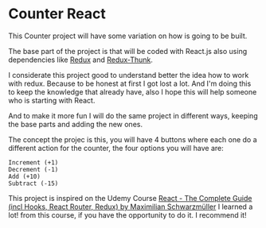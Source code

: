 # Counter React

This Counter project will have some variation on how is going to be built.

The base part of the project is that will be coded with React.js also using dependencies like [Redux](https://redux.js.org/) and [Redux-Thunk](https://github.com/reduxjs/redux-thunk).

I considerate this project good to understand better the idea how to work with redux. Because to be honest at first I got lost a lot. And I'm doing this to keep the knowledge that already have, also I hope this will help someone who is starting with React.

And to make it more fun I will do the same project in different ways, keeping the base parts and adding the new ones.

The concept the projec is this, you will have 4 buttons where each one do a different action for the counter, the four options you will have are:

```
Increment (+1)
Decrement (-1)
Add (+10)
Subtract (-15)
```

This project is inspired on the Udemy Course [React - The Complete Guide (incl Hooks, React Router, Redux) by Maximilian Schwarzmüller](https://www.udemy.com/react-the-complete-guide-incl-redux/) I learned a lot! from this course, if you have the opportunity to do it. I recommend it!